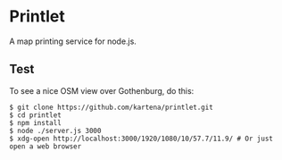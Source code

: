 # Printlet

A map printing service for node.js.

## Test

To see a nice OSM view over Gothenburg, do this:

```
$ git clone https://github.com/kartena/printlet.git
$ cd printlet
$ npm install
$ node ./server.js 3000
$ xdg-open http://localhost:3000/1920/1080/10/57.7/11.9/ # Or just open a web browser
```
